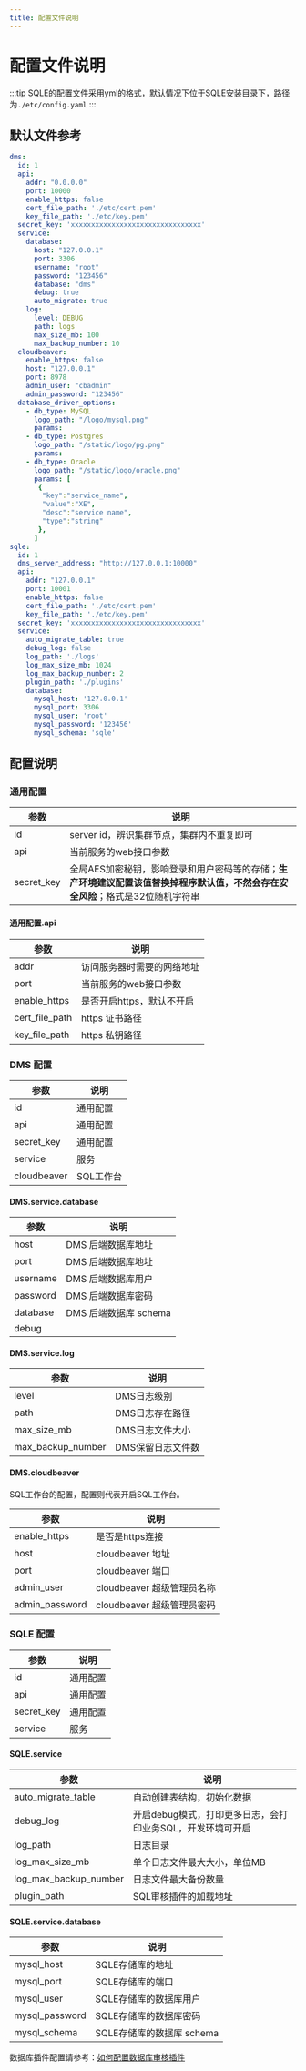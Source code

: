 ```yaml
---
title: 配置文件说明
---
```

# 配置文件说明
:::tip
SQLE的配置文件采用yml的格式，默认情况下位于SQLE安装目录下，路径为`./etc/config.yaml`
:::

## 默认文件参考
```yml
dms:
  id: 1
  api:
    addr: "0.0.0.0"
    port: 10000
    enable_https: false
    cert_file_path: './etc/cert.pem'
    key_file_path: './etc/key.pem'
  secret_key: 'xxxxxxxxxxxxxxxxxxxxxxxxxxxxxxxx'
  service:
    database:
      host: "127.0.0.1"
      port: 3306
      username: "root"
      password: "123456"
      database: "dms"
      debug: true
      auto_migrate: true
    log:
      level: DEBUG
      path: logs
      max_size_mb: 100
      max_backup_number: 10
  cloudbeaver:
    enable_https: false
    host: "127.0.0.1"
    port: 8978
    admin_user: "cbadmin"
    admin_password: "123456"
  database_driver_options:
    - db_type: MySQL
      logo_path: "/logo/mysql.png"
      params:  
    - db_type: Postgres
      logo_path: "/static/logo/pg.png"
      params:   
    - db_type: Oracle
      logo_path: "/static/logo/oracle.png"
      params: [
       {
        "key":"service_name",
        "value":"XE",
        "desc":"service name",
        "type":"string"
       },    
      ]   
sqle:
  id: 1
  dms_server_address: "http://127.0.0.1:10000"
  api:
    addr: "127.0.0.1"
    port: 10001
    enable_https: false
    cert_file_path: './etc/cert.pem'
    key_file_path: './etc/key.pem'
  secret_key: 'xxxxxxxxxxxxxxxxxxxxxxxxxxxxxxxx'
  service:
    auto_migrate_table: true
    debug_log: false
    log_path: './logs'
    log_max_size_mb: 1024
    log_max_backup_number: 2
    plugin_path: './plugins'
    database:
      mysql_host: '127.0.0.1'
      mysql_port: 3306
      mysql_user: 'root'
      mysql_password: '123456'
      mysql_schema: 'sqle'
```
## 配置说明
### 通用配置
|参数|说明|
|-|-|
|id|server id，辨识集群节点，集群内不重复即可|
|api|当前服务的web接口参数|
|secret_key|全局AES加密秘钥，影响登录和用户密码等的存储；**生产环境建议配置该值替换掉程序默认值，不然会存在安全风险**；格式是32位随机字符串|

#### 通用配置.api
|参数|说明|
|-|-|
|addr|访问服务器时需要的网络地址|
|port|当前服务的web接口参数|
|enable_https|是否开启https，默认不开启|
|cert_file_path|https 证书路径|
|key_file_path|https 私钥路径|

### DMS 配置
|参数|说明|
|-|-|
|id|通用配置|
|api|通用配置|
|secret_key|通用配置|
|service|服务|
|cloudbeaver|SQL工作台|

#### DMS.service.database
|参数|说明|
|-|-|
|host|DMS 后端数据库地址|
|port|DMS 后端数据库地址|
|username|DMS 后端数据库用户|
|password|DMS 后端数据库密码|
|database|DMS 后端数据库 schema|
|debug||

#### DMS.service.log
|参数|说明|
|-|-|
|level|DMS日志级别|
|path|DMS日志存在路径|
|max_size_mb|DMS日志文件大小|
|max_backup_number|DMS保留日志文件数|

#### DMS.cloudbeaver
SQL工作台的配置，配置则代表开启SQL工作台。

|参数|说明|
|-|-|
|enable_https|是否是https连接|
|host|cloudbeaver 地址|
|port|cloudbeaver 端口|
|admin_user|cloudbeaver 超级管理员名称|
|admin_password|cloudbeaver 超级管理员密码|

### SQLE 配置
|参数|说明|
|-|-|
|id|通用配置|
|api|通用配置|
|secret_key|通用配置|
|service|服务|

#### SQLE.service
|参数|说明|
|-|-|
|auto_migrate_table|自动创建表结构，初始化数据|
|debug_log|开启debug模式，打印更多日志，会打印业务SQL，开发环境可开启|
|log_path|日志目录|
|log_max_size_mb|单个日志文件最大大小，单位MB|
|log_max_backup_number|日志文件最大备份数量|
|plugin_path|SQL审核插件的加载地址|

#### SQLE.service.database
|参数|说明|
|-|-|
|mysql_host|SQLE存储库的地址|
|mysql_port|SQLE存储库的端口|
|mysql_user|SQLE存储库的数据库用户|
|mysql_password|SQLE存储库的数据库密码|
|mysql_schema|SQLE存储库的数据库 schema|

数据库插件配置请参考：[如何配置数据库审核插件](../dev-manual/plugins/howtouse.md)